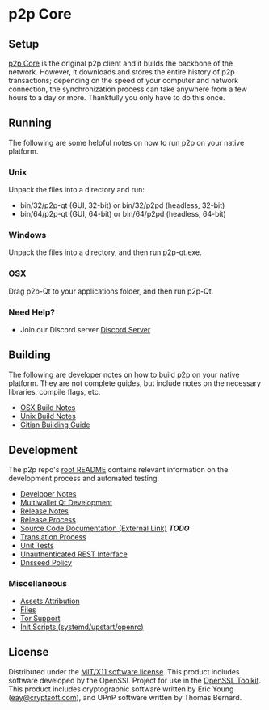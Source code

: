 p2p Core
=====================

Setup
---------------------
[p2p Core](http://p2pcoin.com/) is the original p2p client and it builds the backbone of the network. However, it downloads and stores the entire history of p2p transactions; depending on the speed of your computer and network connection, the synchronization process can take anywhere from a few hours to a day or more. Thankfully you only have to do this once.

Running
---------------------
The following are some helpful notes on how to run p2p on your native platform.

### Unix

Unpack the files into a directory and run:

- bin/32/p2p-qt (GUI, 32-bit) or bin/32/p2pd (headless, 32-bit)
- bin/64/p2p-qt (GUI, 64-bit) or bin/64/p2pd (headless, 64-bit)

### Windows

Unpack the files into a directory, and then run p2p-qt.exe.

### OSX

Drag p2p-Qt to your applications folder, and then run p2p-Qt.

### Need Help?

* Join our Discord server [Discord Server](https://discordapp.com/invite/H9MaNZv)

Building
---------------------
The following are developer notes on how to build p2p on your native platform. They are not complete guides, but include notes on the necessary libraries, compile flags, etc.

- [OSX Build Notes](build-osx.md)
- [Unix Build Notes](build-unix.md)
- [Gitian Building Guide](gitian-building.md)

Development
---------------------
The p2p repo's [root README](https://github.com/p2papp/p2pcoin/blob/master/README.md) contains relevant information on the development process and automated testing.

- [Developer Notes](developer-notes.md)
- [Multiwallet Qt Development](multiwallet-qt.md)
- [Release Notes](release-notes.md)
- [Release Process](release-process.md)
- [Source Code Documentation (External Link)](https://dev.visucore.com/bitcoin/doxygen/) ***TODO***
- [Translation Process](translation_process.md)
- [Unit Tests](unit-tests.md)
- [Unauthenticated REST Interface](REST-interface.md)
- [Dnsseed Policy](dnsseed-policy.md)

### Miscellaneous
- [Assets Attribution](assets-attribution.md)
- [Files](files.md)
- [Tor Support](tor.md)
- [Init Scripts (systemd/upstart/openrc)](init.md)

License
---------------------
Distributed under the [MIT/X11 software license](http://www.opensource.org/licenses/mit-license.php).
This product includes software developed by the OpenSSL Project for use in the [OpenSSL Toolkit](https://www.openssl.org/). This product includes
cryptographic software written by Eric Young ([eay@cryptsoft.com](mailto:eay@cryptsoft.com)), and UPnP software written by Thomas Bernard.
